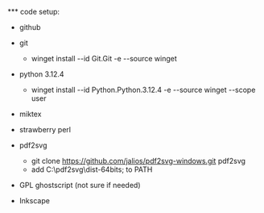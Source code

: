 *** code setup:

- github
- git
    - winget install --id Git.Git -e --source winget

- python 3.12.4
    - winget install --id Python.Python.3.12.4 -e --source winget --scope user

- miktex
- strawberry perl

- pdf2svg
    - git clone https://github.com/jalios/pdf2svg-windows.git pdf2svg
    - add C:\pdf2svg\dist-64bits; to PATH

- GPL ghostscript (not sure if needed)

- Inkscape